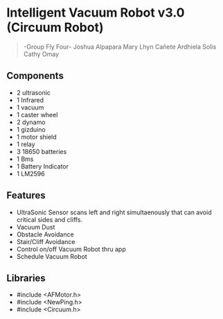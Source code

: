 # Intelligent Vacuum Robot v3.0 (Circuum Robot)
> -Group Fly Four-
> Joshua Alpapara
> Mary Lhyn Cañete
> Ardhiela Solis
> Cathy Omay


## Components

- 2 ultrasonic
- 1 Infrared
- 1 vacuum
- 1 caster wheel
- 2 dynamo
- 1 gizduino
- 1 motor shield
- 1 relay
- 3 18650 batteries
- 1 Bms
- 1 Battery Indicator
- 1 LM2596
                                                                                                                                                                                                                                                
## Features

- UltraSonic Sensor scans left and right simultaenously that can avoid critical sides and cliffs.
- Vacuum Dust
- Obstacle Avoidance
- Stair/Cliff Avoidance
- Control on/off Vacuum Robot thru app
- Schedule Vacuum Robot

## Libraries
- #include <AFMotor.h>
- #include <NewPing.h>
- #include <Circuum.h>